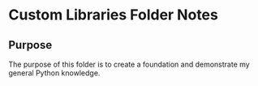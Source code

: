 # Custom Libraries Folder Notes
## Purpose
The purpose of this folder is to create a foundation and demonstrate my general Python knowledge.
